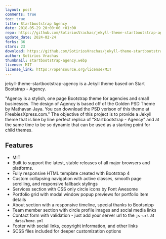 ```yaml
---
layout: post
comments: true
toc: true
title: Startbootstrap Agency
date: 2018-05-29 20:00:00 +01:00
repo: https://github.com/SotiriosVrachas/jekyll-theme-startbootstrap-agency
update_date: 2024-02-24
forks: 36
stars: 23
download: https://github.com/SotiriosVrachas/jekyll-theme-startbootstrap-agency/archive/master.zip
author: Sotirios Vrachas
thumbnail: startbootstrap-agency.webp
license: MIT
license_link: https://opensource.org/license/MIT
---
```


jekyll-theme-startbootstrap-agency is a Jekyll theme based on Start Bootstrap - Agency.

"Agency is a stylish, one page Bootstrap theme for agencies and small businesses. The design of Agency is based off of the Golden PSD Theme by Mathavan Jaya. You can download the PSD verison of this theme at FreebiesXpress.com."
The objective of this project is to provide a Jekyll theme that is line by line perfect replica of “Startbootstrap - Agency” and at the same time to be so dynamic that can be used as a starting point for child themes.

## Features

* MIT
* Built to support the latest, stable releases of all major browsers and platforms.
* Fully responsive HTML template created with Bootstrap 4
* Custom collapsing navigation with active classes, smooth page scrolling, and responsive fallback stylings
* Services section with CSS only circle icons by Font Awesome
* Portfolio grid with modal window popup previews for portfolio item details
* About section with a responsive timeline, special thanks to Bootsnipp
* Team member section with circle profile images and social media links
* Contact form with validation - just add your server url to the `js-url` at `_data/home.yml`
* Footer with social links, copyright information, and other links
* SCSS files included for deeper customization options
